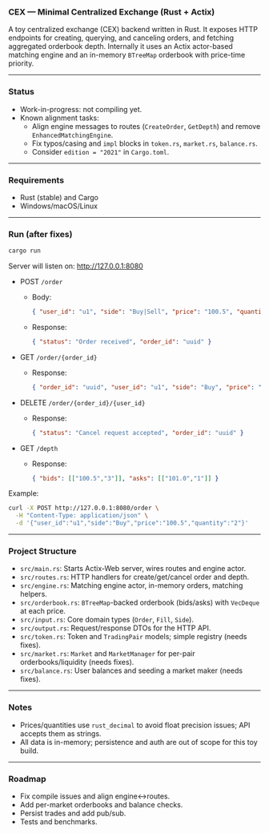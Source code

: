 ### CEX — Minimal Centralized Exchange (Rust + Actix)

A toy centralized exchange (CEX) backend written in Rust. It exposes HTTP endpoints for creating, querying, and canceling orders, and fetching aggregated orderbook depth. Internally it uses an Actix actor-based matching engine and an in-memory `BTreeMap` orderbook with price-time priority.

---

### Status
- Work-in-progress: not compiling yet.
- Known alignment tasks:
  - Align engine messages to routes (`CreateOrder`, `GetDepth`) and remove `EnhancedMatchingEngine`.
  - Fix typos/casing and `impl` blocks in `token.rs`, `market.rs`, `balance.rs`.
  - Consider `edition = "2021"` in `Cargo.toml`.

---

### Requirements
- Rust (stable) and Cargo
- Windows/macOS/Linux

---

### Run (after fixes)
```bash
cargo run
```
Server will listen on:
http://127.0.0.1:8080

- POST `/order`
  - Body:
    ```json
    { "user_id": "u1", "side": "Buy|Sell", "price": "100.5", "quantity": "2" }
    ```
  - Response:
    ```json
    { "status": "Order received", "order_id": "uuid" }
    ```

- GET `/order/{order_id}`
  - Response:
    ```json
    { "order_id": "uuid", "user_id": "u1", "side": "Buy", "price": "100.5", "quantity": "2", "filled_quantity": "0", "timestamp": 0 }
    ```

- DELETE `/order/{order_id}/{user_id}`
  - Response:
    ```json
    { "status": "Cancel request accepted", "order_id": "uuid" }
    ```

- GET `/depth`
  - Response:
    ```json
    { "bids": [["100.5","3"]], "asks": [["101.0","1"]] }
    ```

Example:
```bash
curl -X POST http://127.0.0.1:8080/order \
  -H "Content-Type: application/json" \
  -d '{"user_id":"u1","side":"Buy","price":"100.5","quantity":"2"}'
```

---

### Project Structure
- `src/main.rs`: Starts Actix-Web server, wires routes and engine actor.
- `src/routes.rs`: HTTP handlers for create/get/cancel order and depth.
- `src/engine.rs`: Matching engine actor, in-memory orders, matching helpers.
- `src/orderbook.rs`: `BTreeMap`-backed orderbook (bids/asks) with `VecDeque` at each price.
- `src/input.rs`: Core domain types (`Order`, `Fill`, `Side`).
- `src/output.rs`: Request/response DTOs for the HTTP API.
- `src/token.rs`: Token and `TradingPair` models; simple registry (needs fixes).
- `src/market.rs`: `Market` and `MarketManager` for per-pair orderbooks/liquidity (needs fixes).
- `src/balance.rs`: User balances and seeding a market maker (needs fixes).

---

### Notes
- Prices/quantities use `rust_decimal` to avoid float precision issues; API accepts them as strings.
- All data is in-memory; persistence and auth are out of scope for this toy build.

---

### Roadmap
- Fix compile issues and align engine↔routes.
- Add per-market orderbooks and balance checks.
- Persist trades and add pub/sub.
- Tests and benchmarks.